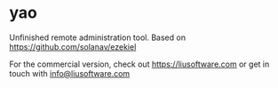 # yao
Unfinished remote administration tool. Based on https://github.com/solanav/ezekiel

For the commercial version, check out https://liusoftware.com or get in touch with info@liusoftware.com

